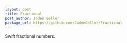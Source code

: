 ```yaml
---
layout: post
title: Fractional
post_author: Jaden Geller
package_url: https://github.com/JadenGeller/Fractional
---
```


Swift fractional numbers.

<!--PKG_END-->
